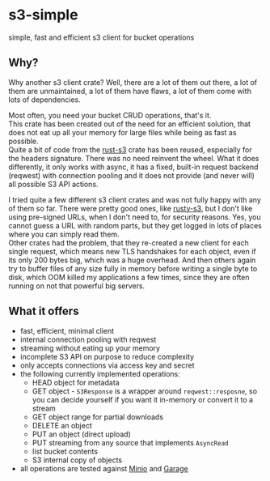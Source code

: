 # s3-simple

simple, fast and efficient s3 client for bucket operations

## Why?

Why another s3 client crate? Well, there are a lot of them out there, a lot of them are unmaintained, a lot of them
have flaws, a lot of them come with lots of dependencies.

Most often, you need your bucket CRUD operations, that's it.  
This crate has been created out of the need for an efficient solution, that does not eat up all your memory for large
files while being as fast as possible.  
Quite a bit of code from the [rust-s3](https://crates.io/crates/rust-s3) crate has been reused, especially for the
headers signature. There was no need reinvent the wheel. What it does differently, it only works with async, it has
a fixed, built-in request backend (reqwest) with connection pooling and it does not provide (and never will)
all possible S3 API actions.

I tried quite a few different s3 client crates and was not fully happy with any of them so far. There were pretty good
ones, like [rusty-s3](https://crates.io/crates/rusty-s3), but I don't like using pre-signed URLs, when I don't need to,
for security reasons. Yes, you cannot guess a URL with random parts, but they get logged in lots of places where you
can simply read them.  
Other crates had the problem, that they re-created a new client for each single request, which means new TLS handshakes
for each object, even if its only 200 bytes big, which was a huge overhead. And then others again try to buffer files
of any size fully in memory before writing a single byte to disk, which OOM killed my applications a few times, since
they are often running on not that powerful big servers.

## What it offers

- fast, efficient, minimal client
- internal connection pooling with reqwest
- streaming without eating up your memory
- incomplete S3 API on purpose to reduce complexity
- only accepts connections via access key and secret
- the following currently implemented operations:
    - HEAD object for metadata
    - GET object - `S3Response` is a wrapper around `reqwest::resposne`, so you can decide yourself if you
      want it in-memory or convert it to a stream
    - GET object range for partial downloads
    - DELETE an object
    - PUT an object (direct upload)
    - PUT streaming from any source that implements `AsyncRead`
    - list bucket contents
    - S3 internal copy of objects
- all operations are tested against [Minio](https://github.com/minio/minio)
  and [Garage](https://git.deuxfleurs.fr/Deuxfleurs/garage) 